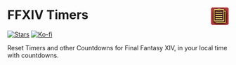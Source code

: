 # FFXIV Timers <img src="src/logo.png" alt="" align="right" width="40px">

[![Stars](https://img.shields.io/github/stars/costasak/the-stalk-market)](https://github.com/CostasAK/the-stalk-market)
[![Ko-fi](https://img.shields.io/badge/ko--fi-CostasAK-F16061?logo=ko-fi)](https://ko-fi.com/CostasAK)

Reset Timers and other Countdowns for Final Fantasy XIV, in your local time with countdowns.

